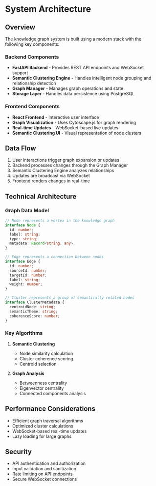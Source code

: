 # System Architecture

## Overview
The knowledge graph system is built using a modern stack with the following key components:

### Backend Components
- **FastAPI Backend** - Provides REST API endpoints and WebSocket support
- **Semantic Clustering Engine** - Handles intelligent node grouping and relationship detection
- **Graph Manager** - Manages graph operations and state
- **Storage Layer** - Handles data persistence using PostgreSQL

### Frontend Components
- **React Frontend** - Interactive user interface
- **Graph Visualization** - Uses Cytoscape.js for graph rendering
- **Real-time Updates** - WebSocket-based live updates
- **Semantic Clustering UI** - Visual representation of node clusters

## Data Flow
1. User interactions trigger graph expansion or updates
2. Backend processes changes through the Graph Manager
3. Semantic Clustering Engine analyzes relationships
4. Updates are broadcast via WebSocket
5. Frontend renders changes in real-time

## Technical Architecture

### Graph Data Model
```typescript
// Node represents a vertex in the knowledge graph
interface Node {
  id: number;
  label: string;
  type: string;
  metadata: Record<string, any>;
}

// Edge represents a connection between nodes
interface Edge {
  id: number;
  sourceId: number;
  targetId: number;
  label: string;
  weight: number;
}

// Cluster represents a group of semantically related nodes
interface ClusterMetadata {
  centroidNode: string;
  semanticTheme: string;
  coherenceScore: number;
}
```

### Key Algorithms
1. **Semantic Clustering**
   - Node similarity calculation
   - Cluster coherence scoring
   - Centroid selection

2. **Graph Analysis**
   - Betweenness centrality
   - Eigenvector centrality
   - Connected components analysis

## Performance Considerations
- Efficient graph traversal algorithms
- Optimized cluster calculations
- WebSocket-based real-time updates
- Lazy loading for large graphs

## Security
- API authentication and authorization
- Input validation and sanitization
- Rate limiting on API endpoints
- Secure WebSocket connections
